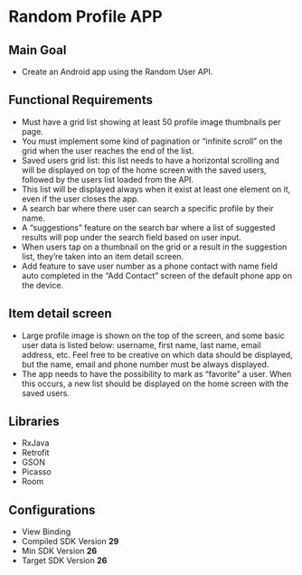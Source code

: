 # Random Profile APP

## Main Goal
- Create an Android app using the Random User API.

## Functional Requirements
 - Must have a grid list showing at least 50 profile image thumbnails per page.
 - You must implement some kind of pagination or “infinite scroll” on the grid when the user
reaches the end of the list.
- Saved users grid list: this list needs to have a horizontal scrolling and will be displayed on
top of the home screen with the saved users, followed by the users list loaded from the
API.
- This list will be displayed always when it exist at least one element on it, even if the user
closes the app.
- A search bar where there user can search a specific profile by their name.
- A “suggestions” feature on the search bar where a list of suggested results will pop under
the search field based on user input.
- When users tap on a thumbnail on the grid or a result in the suggestion list, they’re taken
into an item detail screen.
- Add feature to save user number as a phone contact with name field auto completed in
the “Add Contact” screen of the default phone app on the device.

## Item detail screen
- Large profile image is shown on the top of the screen, and some basic user data is listed below: username, first name, last name, email address, etc. Feel free to be creative on which data should be displayed, but the name, email and phone number must be always displayed.
- The app needs to have the possibility to mark as “favorite” a user. When this occurs, a new list should be displayed on the home screen with the saved users.

## Libraries
- RxJava
- Retrofit
- GSON
- Picasso
- Room

## Configurations
- View Binding
- Compiled SDK Version **29**
- Min SDK Version **26**
- Target SDK Version **26**
